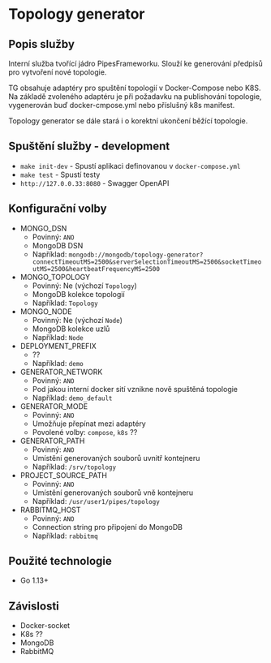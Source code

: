 # Topology generator

## Popis služby
Interní služba tvořící jádro PipesFrameworku. Slouží ke generování předpisů pro vytvoření nové topologie.

TG obsahuje adaptéry pro spuštění topologií v  Docker-Compose nebo K8S. 
Na základě zvoleného adaptéru je při požadavku na publishování topologie, vygenerován buď docker-cmpose.yml nebo příslušný k8s manifest. 

Topology generator se dále stará i o korektní ukončení běžící topologie.

## Spuštění služby - development
- `make init-dev` - Spustí aplikaci definovanou v `docker-compose.yml`
- `make test` - Spustí testy
- `http://127.0.0.33:8080` - Swagger OpenAPI

## Konfigurační volby
- MONGO_DSN
    - Povinný: `ANO`
    - MongoDB DSN
    - Například: `mongodb://mongodb/topology-generator?connectTimeoutMS=2500&serverSelectionTimeoutMS=2500&socketTimeoutMS=2500&heartbeatFrequencyMS=2500`
- MONGO_TOPOLOGY
    - Povinný: Ne (výchozí `Topology`)
    - MongoDB kolekce topologií
    - Například: `Topology`
- MONGO_NODE
    - Povinný: Ne (výchozí `Node`)
    - MongoDB kolekce uzlů
    - Například: `Node`
- DEPLOYMENT_PREFIX
    - ??
    - Například: `demo`
- GENERATOR_NETWORK 
    - Povinný: `ANO`
    - Pod jakou interní docker sití vznikne nově spuštěná topologie
    - Například: `demo_default`
- GENERATOR_MODE
    - Povinný: `ANO`
    - Umožňuje přepínat mezi adaptéry
    - Povolené volby: `compose`, `k8s` ??
- GENERATOR_PATH
    - Povinný: `ANO`
    - Umístění generovaných souborů uvnitř kontejneru
    - Například: `/srv/topology`
- PROJECT_SOURCE_PATH
    - Povinný: `ANO`
    - Umístění generovaných souborů vně kontejneru
    - Například: `/usr/user1/pipes/topology`
- RABBITMQ_HOST
    - Povinný: `ANO`
    - Connection string pro připojení do MongoDB
    - Například: `rabbitmq`

## Použité technologie
- Go 1.13+

## Závislosti
- Docker-socket
- K8s ??
- MongoDB
- RabbitMQ